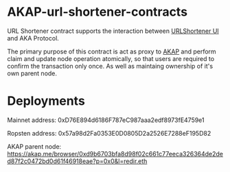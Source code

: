 # AKAP-url-shortener-contracts

URL Shortener contract supports the interaction between [URLShortener UI](https://github.com/mohamedelshami/AKAP-url-shortener) and AKA Protocol.

The primary purpose of this contract is act as proxy to [AKAP](http://akap.me) and perform claim and update node operation atomically, so that users are required to confirm the transaction only once. As well as maintaing ownership of it's own parent node.

# Deployments

Mainnet address: 0xD76E894d6186F787eC987aaa2edf8973fE4759e1

Ropsten address: 0x57a98d2Fa0353E0D0805D2a2526E7288eF195D82

AKAP parent node: https://akap.me/browser/0xd9b6703bfa8d98f02c661c77eeca326364de2ded87f2c0472bd0d61f46918eae?p=0x0&l=redir.eth
